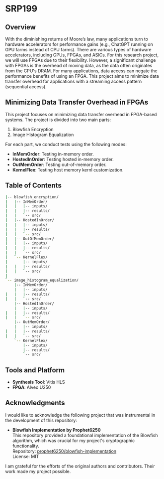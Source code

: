 # SRP199

## Overview

With the diminishing returns of Moore’s law, many applications turn to hardware accelerators for performance gains (e.g., ChatGPT running on GPU farms instead of CPU farms). There are various types of hardware accelerators, including GPUs, FPGAs, and ASICs. For this research project, we will use FPGAs due to their flexibility. However, a significant challenge with FPGAs is the overhead of moving data, as the data often originates from the CPU's DRAM. For many applications, data access can negate the performance benefits of using an FPGA. This project aims to minimize data transfer overhead for applications with a streaming access pattern (sequential access).

## Minimizing Data Transfer Overhead in FPGAs

This project focuses on minimizing data transfer overhead in FPGA-based systems. The project is divided into two main parts:

1. Blowfish Encryption
2. Image Histogram Equalization

For each part, we conduct tests using the following modes:
- **InMemOrder**: Testing in-memory order.
- **HostedInOrder**: Testing hosted in-memory order.
- **OutMemOrder**: Testing out-of-memory order.
- **KernelFlex**: Testing host memory kernl customization.

## Table of Contents

```bash
|-- blowfish_encryption/
|   |-- InMemOrder/
|   |   |-- inputs/
|   |   |-- results/
|   |   `-- src/
|   |-- HostedInOrder/
|   |   |-- inputs/
|   |   |-- results/
|   |   `-- src/
|   |-- OutOfMemOrder/
|   |   |-- inputs/
|   |   |-- results/
|   |   `-- src/
|   `-- KernelFlex/
|       |-- inputs/
|   |   |-- results/
|   |   `-- src/
|
`-- image_histogram_equalization/
    |-- InMemOrder/
    |   |-- inputs/
|   |   |-- results/
|   |   `-- src/
    |-- HostedInOrder/
    |   |-- inputs/
|   |   |-- results/
|   |   `-- src/
    |-- OutMemOrder/
    |   |-- inputs/
|   |   |-- results/
|   |   `-- src/
    `-- KernelFlex/
        |-- inputs/
        |-- results/
        `-- src/
```


## Tools and Platform

- **Synthesis Tool**: Vitis HLS
- **FPGA**: Alveo U250

## Acknowledgments

I would like to acknowledge the following project that was instrumental in the development of this repository:

- **Blowfish Implementation by Prophet6250**  
  This repository provided a foundational implementation of the Blowfish algorithm, which was crucial for my project's cryptographic functionality.  
  Repository: [prophet6250/blowfish-implementation](https://github.com/prophet6250/blowfish-implementation)  
  License: MIT

I am grateful for the efforts of the original authors and contributors. Their work made my project possible.